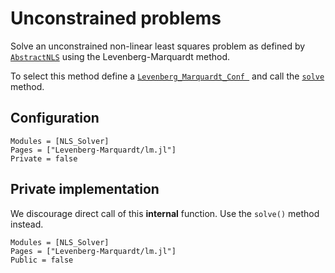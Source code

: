 # Unconstrained problems

Solve an unconstrained non-linear least squares problem as defined by
[`AbstractNLS`](@ref) using the Levenberg-Marquardt method. 

To select this method define a [`Levenberg_Marquardt_Conf `](@ref) and call the [`solve`](@ref) method.


## Configuration


```@autodocs
Modules = [NLS_Solver]
Pages = ["Levenberg-Marquardt/lm.jl"]
Private = false
```

## Private implementation

We discourage direct call of this **internal** function. Use the
`solve()` method instead.

```@autodocs
Modules = [NLS_Solver]
Pages = ["Levenberg-Marquardt/lm.jl"]
Public = false
```
